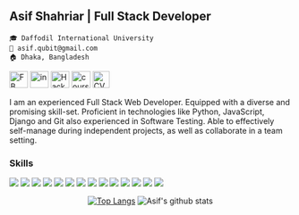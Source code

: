## Asif Shahriar | Full Stack Developer

`🎓 Daffodil International University`<br/>
`📧 asif.qubit@gmail.com`<br/>
`🏠 Dhaka, Bangladesh`

<a href="https://facebook.com/asif.8617" target="_blank"><img src="https://raw.githubusercontent.com/asifo1/asifo1/master/icons/fb.png" width="33" height="30" alt="FB"/></a> <a href="https://linkedin.com/in/asifdiu" target="_blank"><img src="https://raw.githubusercontent.com/asifo1/asifo1/master/icons/in.png" width="33" height="30" alt="in"/></a> <a href="https://www.hackerrank.com/asifo1" target="_blank"><img src="https://raw.githubusercontent.com/asifo1/asifo1/master/icons/hackerrank.png" width="33" height="30" alt="HackerRank"/></a> <a href="https://www.coursera.org/user/ee807a21f2d71213d4e9cbf6c0ce1c49" target="_blank"><img src="https://raw.githubusercontent.com/asifo1/asifo1/master/icons/coursera.png" width="34" height="30" alt="coursera"/></a> <a href="https://drive.google.com/file/d/1R_HL4xzsBlgH3PHY9yB973mfgQU1mVMJ/view?usp=sharing" target="_blank"><img src="https://raw.githubusercontent.com/asifo1/asifo1/master/icons/download.png" width="30" height="30" alt="CV"/></a>

I am an experienced Full Stack Web Developer. Equipped with a diverse and promising skill-set. Proficient in technologies like Python, JavaScript, Django and Git also experienced in Software Testing. Able to effectively self-manage during independent projects, as well as collaborate in a team setting.

### Skills

<p>
  <img src="https://img.shields.io/badge/HTML5-%E2%98%85%E2%98%85%E2%98%85%E2%98%85%E2%98%85-ff7851" /> 
  <img src="https://img.shields.io/badge/CSS3-%E2%98%85%E2%98%85%E2%98%85%E2%98%85%E2%98%85-44b2fb" /> 
  <img src="https://img.shields.io/badge/SCSS-%E2%98%85%E2%98%85%E2%98%85%E2%98%86%E2%98%86-CD6799" />
  <img src="https://img.shields.io/badge/JavaScript-%E2%98%85%E2%98%85%E2%98%85%E2%98%85%E2%98%85-important" />
  <img src="https://img.shields.io/badge/jQuery-%E2%98%85%E2%98%85%E2%98%85%E2%98%85%E2%98%86-00758F" /> 
  <img src="https://img.shields.io/badge/ReactJs-%E2%98%85%E2%98%85%E2%98%85%E2%98%86%E2%98%86-01d9ff" /> 
  <img src="https://img.shields.io/badge/MySQL-%E2%98%85%E2%98%85%E2%98%85%E2%98%85%E2%98%86-F29111" /> 
  <img src="https://img.shields.io/badge/PostgreSQL-%E2%98%85%E2%98%85%E2%98%85%E2%98%85%E2%98%86-0064a5" /> 
  <img src="https://img.shields.io/badge/BootStrap4-%E2%98%85%E2%98%85%E2%98%85%E2%98%85%E2%98%85-563d7c" /> 
  <img src="https://img.shields.io/badge/Python-%E2%98%85%E2%98%85%E2%98%85%E2%98%85%E2%98%85-306998" /> 
  <img src="https://img.shields.io/badge/Flask-%E2%98%85%E2%98%85%E2%98%85%E2%98%85%E2%98%86-important" />
  <img src="https://img.shields.io/badge/Django-%E2%98%85%E2%98%85%E2%98%85%E2%98%85%E2%98%86-092e20" />
  <img src="https://img.shields.io/badge/Git-%E2%98%85%E2%98%85%E2%98%85%E2%98%85%E2%98%85-F1502F" />
    <img src="https://img.shields.io/badge/Github-%E2%98%85%E2%98%85%E2%98%85%E2%98%85%E2%98%85-6e5494" />
</p>

<div align="center">

[![Top Langs](https://github-readme-stats.vercel.app/api/top-langs/?username=asifo1&layout=compact)](https://github.com/anuraghazra/github-readme-stats)
![Asif's github stats](https://github-readme-stats.vercel.app/api/?username=asifo1&show_icons=true&title_color=1F75C8&icon_color=2AA410&text_color=043667&bg_color=ffffff)

</div>
